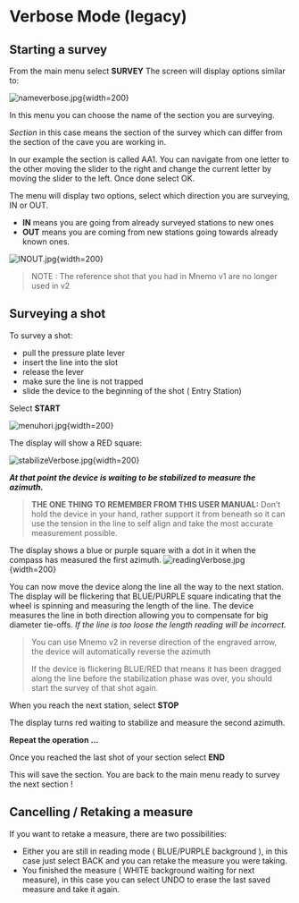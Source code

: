 # Verbose Mode (legacy) 

## Starting a survey
From the main menu select **SURVEY**
The screen will display options similar to:

![nameverbose.jpg](nameverbose.jpg){width=200}

In this menu you can choose the name of the section you are surveying.

_Section_ in this case means the section of the survey which can differ from the section of the cave you are working in. 

In our example the section is called AA1. You can navigate from one letter to the other moving the slider to the right and change the current letter by moving the slider to the left. Once done select OK.

The menu will display two options, select which direction you are surveying, IN or OUT.
- **IN** means you are going from already surveyed stations to new ones 
- **OUT** means you are coming from new stations going towards already known ones.

![INOUT.jpg](INOUT.jpg){width=200}

>NOTE : The reference shot that you had in Mnemo v1 are no longer used in v2

## Surveying a shot

To survey a shot:
- pull the pressure plate lever
- insert the line into the slot
- release the lever
- make sure the line is not trapped
- slide the device to the beginning of the shot ( Entry Station)

Select **START**

![menuhori.jpg](menuhori_1.jpg){width=200}

The display will show a RED square: 

![stabilizeVerbose.jpg](stabilizeVerbose.jpg){width=200}


**_At that point the device is waiting to be stabilized to measure the azimuth._**

> **THE ONE THING TO REMEMBER FROM THIS USER MANUAL:**
> Don’t hold the device in your hand, rather support it from beneath so it can use the tension in the line to self align and take the most accurate measurement possible.

The display shows a blue or purple square with a dot in it when the compass has measured the first azimuth.
![readingVerbose.jpg](readingVerbose.jpg){width=200}

You can now move the device along the line all the way to the next station.
The display will be flickering that BLUE/PURPLE square indicating that the wheel is spinning and measuring the length of the line.
The device measures the line in both direction allowing you to compensate for big diameter tie-offs. 
_If the line is too loose the length reading will be incorrect._


> You can use Mnemo v2 in reverse direction of the engraved arrow, the device will 	automatically reverse the azimuth
>
>
>If the device is flickering BLUE/RED that means it has been dragged along the line before the stabilization phase was over, you should start the survey of that shot again.

When you reach the next station, select **STOP**

The display turns red waiting to stabilize and measure the second azimuth.

**Repeat the operation …**

Once you reached the last shot of your section select **END**

This will save the section. You are back to the main menu ready to survey the next section !

## Cancelling / Retaking a measure

If you want to retake a measure, there are two possibilities:
- Either you are still in reading mode ( BLUE/PURPLE background ), in this case just select BACK and you can retake the measure you were taking.
- You finished the measure ( WHITE background waiting for next measure), in this case you can select UNDO to erase the last saved measure and take it again.

